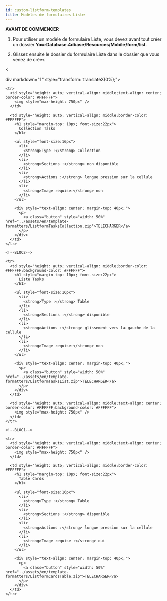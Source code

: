 ```yaml
---
id: custom-listform-templates
title: Modèles de formulaires Liste
---
```

<div class = "tips"> 

**AVANT DE COMMENCER**

1. Pour utiliser un modèle de formulaire Liste, vous devez avant tout créer un dossier **YourDatabase.4dbase/Resources/Mobile/form/list**.

2. Glissez ensuite le dossier du formulaire Liste dans le dossier que vous venez de créer.</div> 

<

div markdown="1" style="transform: translateX(0%);">

<div style="height: auto;">
  <table style="">
    <col width="50%"> <col width="50%"> <!--BLOC1-->
    
    <tr>
      <td style="height: auto; vertical-align: middle;text-align: center; border-color: #FFFFFF">
        <img style="max-height: 750px" />
      </td>
      
      <td style="height: auto; vertical-align: middle;border-color: #FFFFFF">
        <h1 style="margin-top: 10px; font-size:22px">
          Collection Tasks
        </h1>
        
        <ul style="font-size:16px">
          <li>
            <strong>Type :</strong> Collection
          </li>
          <li>
            <strong>Sections :</strong> non disponible
          </li>
          <li>
            <strong>Actions :</strong> longue pression sur la cellule
          </li>
          <li>
            <strong>Image requise:</strong> non
          </li>
        </ul>
        
        <div style="text-align: center; margin-top: 40px;">
          <p>
            <a class="button" style="width: 50%" href="../assets/en/template-formatters/ListformTasksCollection.zip">TELECHARGER</a>
          </p>
        </div>
      </td>
    </tr>
    
    <!--BLOC2-->
    
    <tr>
      <td style="height: auto; vertical-align: middle;border-color: #FFFFFF;background-color: #FFFFFF">
        <h1 style="margin-top: 10px; font-size:22px">
          Liste Tasks
        </h1>
        
        <ul style="font-size:16px">
          <li>
            <strong>Type :</strong> Table
          </li>
          <li>
            <strong>Sections :</strong> disponible
          </li>
          <li>
            <strong>Actions :</strong> glissement vers la gauche de la cellule
          </li>
          <li>
            <strong>Image requise:</strong> non
          </li>
        </ul>
        
        <div style="text-align: center; margin-top: 40px;">
          <p>
            <a class="button" style="width: 50%" href="../assets/en/template-formatters/ListformTasksList.zip">TELECHARGER</a>
          </p>
        </div>
      </td>
      
      <td style="height: auto; vertical-align: middle;text-align: center; border-color: #FFFFFF;background-color: #FFFFFF">
        <img style="max-height: 750px" />
      </td>
    </tr>
    
    <!--BLOC1-->
    
    <tr>
      <td style="height: auto; vertical-align: middle;text-align: center; border-color: #FFFFFF">
        <img style="max-height: 750px" />
      </td>
      
      <td style="height: auto; vertical-align: middle;border-color: #FFFFFF">
        <h1 style="margin-top: 10px; font-size:22px">
          Table Cards
        </h1>
        
        <ul style="font-size:16px">
          <li>
            <strong>Type :</strong> Table
          </li>
          <li>
            <strong>Sections :</strong> disponible
          </li>
          <li>
            <strong>Actions :</strong> longue pression sur la cellule
          </li>
          <li>
            <strong>Image requise :</strong> oui
          </li>
        </ul>
        
        <div style="text-align: center; margin-top: 40px;">
          <p>
            <a class="button" style="width: 50%" href="../assets/en/template-formatters/ListformCardsTable.zip">TELECHARGER</a>
          </p>
        </div>
      </td>
    </tr>
  </table>
</div>